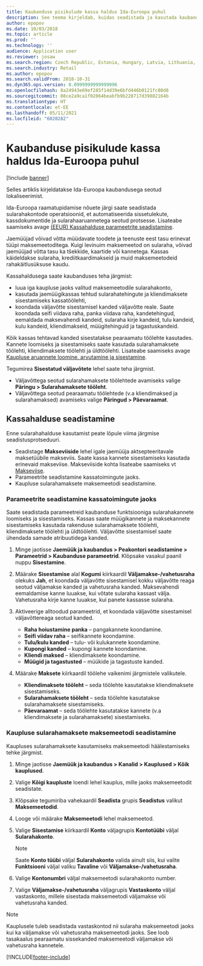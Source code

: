 ```yaml
---
title: Kaubanduse pisikulude kassa haldus Ida-Euroopa puhul
description: See teema kirjeldab, kuidas seadistada ja kasutada kaubanduse kassahalduse funktsiooni Ida-Euroopas.
author: epopov
ms.date: 10/03/2018
ms.topic: article
ms.prod: ''
ms.technology: ''
audience: Application user
ms.reviewer: josaw
ms.search.region: Czech Republic, Estonia, Hungary, Latvia, Lithuania, Poland, Russia
ms.search.industry: Retail
ms.author: epopov
ms.search.validFrom: 2018-10-31
ms.dyn365.ops.version: 8.0999999999999996
ms.openlocfilehash: 8a24943e69ef285f14d39e6bfd446b0121fc80d8
ms.sourcegitcommit: 08ce2a9ca1f02064beabfb9b228717d39882164b
ms.translationtype: HT
ms.contentlocale: et-EE
ms.lasthandoff: 05/11/2021
ms.locfileid: "6020282"
---
```

# <a name="petty-cash-management-for-commerce-for-eastern-europe"></a>Kaubanduse pisikulude kassa haldus Ida-Euroopa puhul

[!include [banner](../includes/banner.md)]

Selles artiklis kirjeldatakse Ida-Euroopa kaubandusega seotud lokaliseerimist.

Ida-Euroopa raamatupidamise nõuete järgi saate seadistada sularahakontode operatsioonid, et automatiseerida sissetulekute, kassdokumentide ja sularahaaruannetega seotud protsesse. Lisateabe saamiseks avage [(EEUR) Kassahalduse parameetrite seadistamine](/dynamicsax-2012/appuser-itpro/eeur-set-up-parameters-for-cash-management).

Jaemüüjad võivad võtta müüdavate toodete ja teenuste eest tasu erinevat tüüpi maksemeetoditega. Kuigi levinuim maksemeetod on sularaha, võivad jaemüüjad võtta tasu ka tšekkide, kaartide või kannetega. Kassas käideldakse sularaha, krediitkaardimakseid ja muid maksemeetodeid rahakäitlusüksuse kaudu.

Kassahaldusega saate kaubanduses teha järgmist:

- luua iga kaupluse jaoks valitud maksemeetodile sularahakonto,
- kasutada jaemüügikassas tehtud sularahatehingute ja kliendimaksete sisestamiseks kassatöölehti,
- koondada väljavõtte sisestamisel kanded väljavõtte reale. Saate koondada seifi viidava raha, panka viidava raha, kandetehingud, eemaldada maksevahendi kandeid, sularaha kirje kandeid, tulu kandeid, kulu kandeid, kliendimakseid, müügitehinguid ja tagastuskandeid.

Kõik kassas tehtavad kanded sisestatakse pearaamatu töölehte kasutades. Kannete loomiseks ja sisestamiseks saate kasutada sularahamaksete töölehti, kliendimaksete töölehti ja üldtöölehti. Lisateabe saamiseks avage [Kaupluse aruannete loomine, arvutamine ja sisestamine](/dynamics365/unified-operations/retail/tasks/create-calculate-post-statement-retail-store).

Tegumirea **Sisestatud väljavõtete** lehel saate teha järgmist.

- Väljavõttega seotud sularahamaksete töölehtede avamiseks valige **Päringu \> Sularahamaksete tööleht**.
- Väljavõttega seotud pearaamatu töölehtede (v.a kliendimaksed ja sularahamaksed) avamiseks valige **Päringud \> Päevaraamat**.

## <a name="set-up-for-cash-management-for-pos"></a>Kassahalduse seadistamine

Enne sularahahalduse kasutamist peate lõpule viima järgmise seadistusprotseduuri.

- Seadistage **Makseviiside** lehel igale jaemüüja aktsepteeritavale maksetüübile makseviis. Saate kassa kannete sisestamiseks kasutada erinevaid makseviise. Makseviiside kohta lisateabe saamiseks vt [Makseviise](/dynamics365/unified-operations/retail/payment-methods).
- Parameetrite seadistamine kassatoimingute jaoks.
- Kaupluse sularahamaksete maksemeetodi seadistamine.

### <a name="set-up-parameters-for-cash-operations"></a>Parameetrite seadistamine kassatoimingute jaoks

Saate seadistada parameetreid kaubanduse funktsiooniga sularahakannete loomiseks ja sisestamiseks. Kassas saate müügikannete ja maksekannete sisestamiseks kasutada rakenduse sularahamaksete töölehti, kliendimaksete töölehti ja üldtöölehti. Väljavõtte sisestamisel saate ühendada samade atribuutidega kanded.

1. Minge jaotisse **Jaemüük ja kaubandus \> Peakontori seadistamine \> Parameetrid \> Kaubanduse parameetrid**. Klõpsake vasakul paanil nuppu **Sisestamine**.
2. Määrake **Sisestamise** alal **Kogumi** kiirkaardil **Väljamakse-/vahetusraha** olekuks **Jah**, et koondada väljavõtte sisestamisel kokku väljavõtte reaga seotud väljamakse kanded ja vahetusraha kanded.  Maksevahendi eemaldamise kanne luuakse, kui võtate sularaha kassast välja. Vahetusraha kirje kanne luuakse, kui panete kassasse sularaha.
3. Aktiveerige alltoodud parameetrid, et koondada väljavõtte sisestamisel väljavõttereaga seotud kanded.

    - **Raha hoiustamine panka** – pangakannete koondamine.
    - **Seifi viidav raha** – seifikannete koondamine.
    - **Tulu/kulu kanded** – tulu- või kulukannete koondamine.
    - **Kupongi kanded** – kupongi kannete koondamine.
    - **Kliendi maksed** – kliendimaksete koondamine.
    - **Müügid ja tagastusted** – müükide ja tagastuste kanded.

4. Määrake **Maksete** kiirkaardil töölehe vaikenimi järgmistele valikutele.

    - **Kliendimaksete tööleht** – seda töölehte kasutatakse kliendimaksete sisestamiseks.
    - **Sularahamaksete tööleht** – seda töölehte kasutatakse sularahamaksete sisestamiseks.
    - **Päevaraamat** – seda töölehte kasutatakse kannete (v.a kliendimaksete ja sularahamaksete) sisestamiseks.

### <a name="set-up-a-payment-method-for-cash-payments-in-a-store"></a>Kaupluse sularahamaksete maksemeetodi seadistamine

Kaupluses sularahamaksete kasutamiseks maksemeetodi häälestamiseks tehke järgmist.

1. Minge jaotisse **Jaemüük ja kaubandus \> Kanalid \> Kauplused \> Kõik kauplused**.
2. Valige **Kõigi kaupluste** loendi lehel kauplus, mille jaoks maksemeetodit seadistate.
3. Klõpsake tegumiriba vahekaardil **Seadista** grupis **Seadistus** valikut **Maksemeetodid**.
4. Looge või määrake **Maksemeetodi** lehel maksemeetod.
5. Valige **Sisestamise** kiirkaardil **Konto** väljagrupis **Kontotüübi** väljal **Sularahakonto**.

    > [!NOTE]
    > Saate **Konto tüübi** väljal **Sularahakonto** valida ainult siis, kui valite **Funktsiooni** väljal valiku **Tavaline** või **Väljamakse-/vahetusraha**.

6. Valige **Kontonumbri** väljal maksemeetodi sularahakonto number.
7. Valige **Väljamakse-/vahetusraha** väljagrupis **Vastaskonto** väljal vastaskonto, millele sisestada maksemeetodi väljamakse või vahetusraha kanded.

> [!NOTE]
> Kauplusele tuleb seadistada vastaskontod nii sularaha maksemeetodi jaoks kui ka väljamakse või vahetusraha maksemeetodi jaoks. See loob tasakaalus pearaamatu sissekanded maksemeetodi väljamakse või vahetusraha kannetele.


[!INCLUDE[footer-include](../../includes/footer-banner.md)]